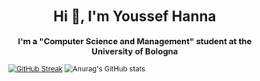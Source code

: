<h1 align="center">Hi 👋, I'm Youssef Hanna</h1>
<h3 align="center">I'm a "Computer Science and Management" student at the University of Bologna</h3>

[![GitHub Streak](https://streak-stats.demolab.com?user=mussida&theme=tokyonight)](https://git.io/streak-stats)
![Anurag's GitHub stats](https://github-readme-stats.vercel.app/api?username=mussida&theme=tokyonight&show_icons=true)
